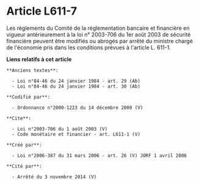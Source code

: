 # Article L611-7

Les règlements du Comité de la réglementation bancaire et financière en vigueur antérieurement à la loi n° 2003-706 du 1er
août 2003 de sécurité financière peuvent être modifiés ou abrogés par arrêté du ministre chargé de l'économie pris dans les
conditions prévues à l'article L. 611-1.

**Liens relatifs à cet article**

	**Anciens textes**:

	  - Loi n°84-46 du 24 janvier 1984 - art. 29 (Ab)
	  - Loi n°84-46 du 24 janvier 1984 - art. 30 (Ab)

	**Codifié par**:

	  - Ordonnance n°2000-1223 du 14 décembre 2000 (V)

	**Cite**:

	  - Loi n°2003-706 du 1 août 2003 (V)
	  - Code monétaire et financier - art. L611-1 (V)

	**Créé par**:

	  - Loi n°2006-387 du 31 mars 2006 - art. 26 (V) JORF 1 avril 2006

	**Cité par**:

	  - Arrêté du 3 novembre 2014 (V)
